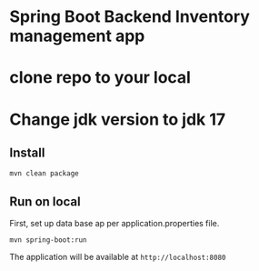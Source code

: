 # Spring Boot Backend Inventory management app

# clone repo to your local

# Change jdk version to jdk 17

## Install

```
mvn clean package
```

## Run on local

First, set up data base ap per application.properties file.

```
mvn spring-boot:run
```

The application will be available at `http://localhost:8080`




